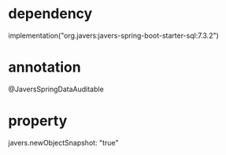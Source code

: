 # dependency
implementation("org.javers:javers-spring-boot-starter-sql:7.3.2")

# annotation
@JaversSpringDataAuditable

# property
javers.newObjectSnapshot: "true"